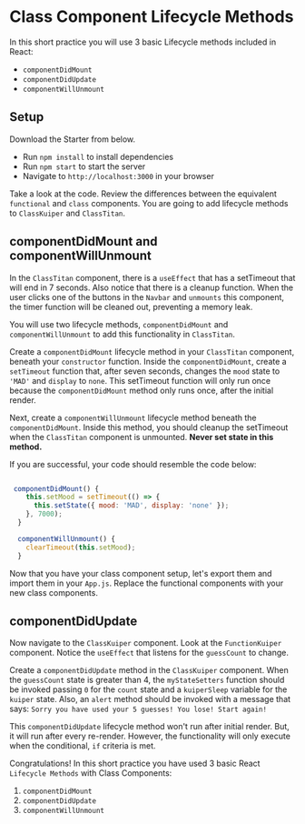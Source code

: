# Class Component Lifecycle Methods

In this short practice you will use 3 basic Lifecycle methods included in React:

- `componentDidMount`
- `componentDidUpdate`
- `componentWillUnmount`

## Setup

Download the Starter from below.

- Run `npm install` to install dependencies
- Run `npm start` to start the server
- Navigate to `http://localhost:3000` in your browser

Take a look at the code. Review the differences between the equivalent
`functional` and `class` components. You are going to add lifecycle methods to
`ClassKuiper` and `ClassTitan`.

## componentDidMount and componentWillUnmount

In the `ClassTitan` component, there is a `useEffect` that has a setTimeout that
will end in 7 seconds. Also notice that there is a cleanup function. When the
user clicks one of the buttons in the `Navbar` and `unmounts` this component,
the timer function will be cleaned out, preventing a memory leak.

You will use two lifecycle methods, `componentDidMount` and
`componentWillUnmount` to add this functionality in `ClassTitan`.

Create a `componentDidMount` lifecycle method in your `ClassTitan` component,
beneath your `constructor` function. Inside the `componentDidMount`, create a
`setTimeout` function that, after seven seconds, changes the `mood` state to
`'MAD'` and `display` to `none`. This setTimeout function will only run once
because the `componentDidMount` method only runs once, after the initial render.

Next, create a `componentWillUnmount` lifecycle method beneath the
`componentDidMount`. Inside this method, you should cleanup the setTimeout when
the `ClassTitan` component is unmounted. **Never set state in this method.**

If you are successful, your code should resemble the code below:

```js

 componentDidMount() {
    this.setMood = setTimeout(() => {
      this.setState({ mood: 'MAD', display: 'none' });
    }, 7000);
  }

  componentWillUnmount() {
    clearTimeout(this.setMood);
  }

```

Now that you have your class component setup, let's export them and import them in 
your `App.js`. Replace the functional components with your new class components. 


## componentDidUpdate

Now navigate to the `ClassKuiper` component. Look at the `FunctionKuiper`
component. Notice the `useEffect` that listens for the `guessCount` to change.

Create a `componentDidUpdate` method in the `ClassKuiper` component. When the
`guessCount` state is greater than 4, the `myStateSetters` function should be invoked
passing `0` for the `count` state and a `kuiperSleep` variable for the `kuiper`
state. Also, an `alert` method should be invoked with a message that says:
`Sorry you have used your 5 guesses! You lose! Start again!`

This `componentDidUpdate` lifecycle method won't run after initial render. But,
it will run after every re-render. However, the functionality will only execute
when the conditional, `if` criteria is met.

Congratulations! In this short practice you have used 3 basic React
`Lifecycle Methods` with Class Components:

1. `componentDidMount`
2. `componentDidUpdate`
3. `componentWillUnmount`
